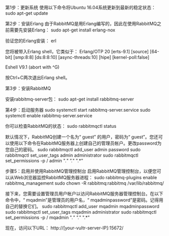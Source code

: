 第1步：更新系统
使用以下命令将Ubuntu 16.04系统更新到最新的稳定状态：
sudo apt-get update


第2步：安装Erlang
由于RabbitMQ是用Erlang编写的，因此在使用RabbitMQ之前需要先安装Erlang：
sudo apt-get install erlang-nox

验证您的Erlang安装：
erl

您将被带入Erlang shell，它类似于：
Erlang/OTP 20 [erts-9.1] [source] [64-bit] [smp:8:8] [ds:8:8:10] [async-threads:10] [hipe] [kernel-poll:false]

Eshell V9.1  (abort with ^G)

按Ctrl+C两次退出Erlang shell。

第3步：安装RabbitMQ

安装rabbitmq-server包：
sudo apt-get install rabbitmq-server


第4步：启动服务器
sudo systemctl start rabbitmq-server.service
sudo systemctl enable rabbitmq-server.service

你可以检查RabbitMQ的状态：
sudo rabbitmqctl status

默认情况下，RabbitMQ创建一个名为“ guest” 的用户，密码为“ guest”。您还可以使用以下命令在RabbitMQ服务器上创建自己的管理员帐户。更改password为您自己的密码。
sudo rabbitmqctl add_user admin password 
sudo rabbitmqctl set_user_tags admin administrator
sudo rabbitmqctl set_permissions -p / admin ".*" ".*" ".*"


步骤5：启用并使用RabbitMQ管理控制台
启用RabbitMQ管理控制台，以便您可以从Web浏览器监控Rab​​bitMQ服务器进程：
sudo rabbitmq-plugins enable rabbitmq_management
sudo chown -R rabbitmq:rabbitmq /var/lib/rabbitmq/

接下来，您需要设置管理员用户帐户以访问RabbitMQ服务器管理控制台。在以下命令中，“ mqadmin”是管理员的用户名，“ mqadminpassword”是密码。记得用自己的替换它们。
sudo rabbitmqctl add_user mqadmin mqadminpassword
sudo rabbitmqctl set_user_tags mqadmin administrator
sudo rabbitmqctl set_permissions -p / mqadmin ".*" ".*" ".*"

现在，访问以下URL：
http://[your-vultr-server-IP]:15672/